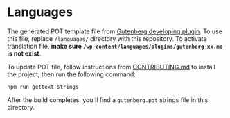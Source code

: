 Languages
=========

The generated POT template file from [Gutenberg developing plugin](https://github.com/wordpress/gutenberg). To use this file, replace `/languages/` directory with this repository. To activate translation file, **make sure `/wp-content/languages/plugins/gutenberg-xx.mo` is not exist**.

To update POT file, follow instructions from [CONTRIBUTING.md](https://github.com/WordPress/gutenberg/blob/master/CONTRIBUTING.md) to install the project, then run the following command:

```
npm run gettext-strings
```

After the build completes, you'll find a `gutenberg.pot` strings file in this directory.
